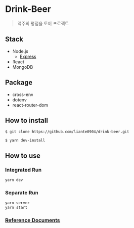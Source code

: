 # Drink-Beer

> 맥주의 평점을 토이 프로젝트

## Stack
- Node.js
  - [Express](http://expressjs.com)
- React
- MongoDB

## Package
- cross-env
- dotenv
- react-router-dom

## How to install
`$ git clone https://github.com/liante0904/drink-beer.git`

`$ yarn dev-install`
## How to use
### Integrated Run
```bash
yarn dev
```
### Separate Run
```bash
yarn server
yarn start
```

### [Reference Documents](https://github.com/liante0904/drink-beer/blob/master/Reference.md)